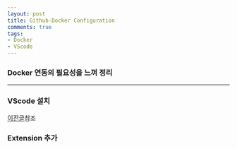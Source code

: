 ```yaml
---
layout: post
title: Github-Docker Configuration
comments: true
tags:
- Docker
- VScode
---
```


### Docker 연동의 필요성을 느껴 정리
------
### VScode 설치
[이전글](Github-VScode-Configuation.md)참조

### Extension 추가